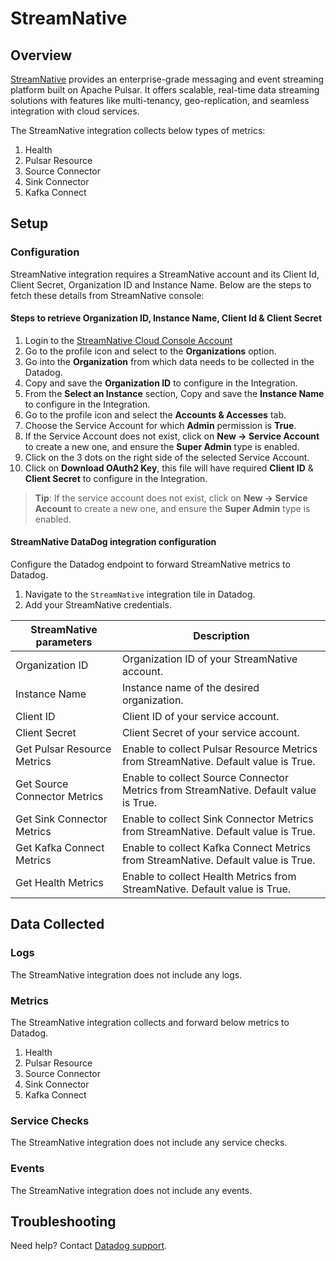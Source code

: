# StreamNative

## Overview

[StreamNative][1] provides an enterprise-grade messaging and event streaming platform built on Apache Pulsar. It offers scalable, real-time data streaming solutions with features like multi-tenancy, geo-replication, and seamless integration with cloud services.

The StreamNative integration collects below types of metrics:

1. Health
2. Pulsar Resource
3. Source Connector
4. Sink Connector
5. Kafka Connect

## Setup

### Configuration

StreamNative integration requires a StreamNative account and its Client Id, Client Secret, Organization ID and Instance Name. Below are the steps to fetch these details from StreamNative console:

#### Steps to retrieve Organization ID, Instance Name, Client Id & Client Secret

1. Login to the [StreamNative Cloud Console Account][2] 
2. Go to the profile icon and select to the **Organizations** option.
3. Go into the **Organization** from which data needs to be collected in the Datadog.
4. Copy and save the **Organization ID** to configure in the Integration.
5. From the **Select an Instance** section, Copy and save the **Instance Name** to configure in the Integration.
6. Go to the profile icon and select the **Accounts & Accesses** tab.
7. Choose the Service Account for which **Admin** permission is **True**.
8. If the Service Account does not exist, click on **New -> Service Account** to create a new one, and ensure the **Super Admin** type is enabled.
9. Click on the 3 dots on the right side of the selected Service Account.
10. Click on **Download OAuth2 Key**, this file will have required **Client ID** & **Client Secret** to configure in the Integration.

> **Tip**: If the service account does not exist, click on **New -> Service Account** to create a new one, and ensure the **Super Admin** type is enabled.


#### StreamNative DataDog integration configuration

Configure the Datadog endpoint to forward StreamNative metrics to Datadog.

1. Navigate to the `StreamNative` integration tile in Datadog.
2. Add your StreamNative credentials.

| StreamNative parameters | Description                                    |
| ------------------------------ | ---------------------------------------------  |
| Organization ID                   | Organization ID of your StreamNative account.     |
| Instance Name                   | Instance name of the desired organization.     |
| Client ID                   | Client ID of your service account.     |
| Client Secret                   | Client Secret of your service account.     |
| Get Pulsar Resource Metrics                   | Enable to collect Pulsar Resource Metrics from StreamNative. Default value is True.     |
| Get Source Connector Metrics                   | Enable to collect Source Connector Metrics from StreamNative. Default value is True.     |
| Get Sink Connector Metrics                   | Enable to collect Sink Connector Metrics from StreamNative. Default value is True.     |
| Get Kafka Connect Metrics                   | Enable to collect Kafka Connect Metrics from StreamNative. Default value is True.     |
| Get Health Metrics                   | Enable to collect Health Metrics from StreamNative. Default value is True.     |



## Data Collected

### Logs 

The StreamNative integration does not include any logs.

### Metrics

The StreamNative integration collects and forward below metrics to Datadog.

1. Health
2. Pulsar Resource
3. Source Connector
4. Sink Connector
5. Kafka Connect

### Service Checks

The StreamNative integration does not include any service checks.

### Events

The StreamNative integration does not include any events.

## Troubleshooting

Need help? Contact [Datadog support][3].

[1]: https://streamnative.io/
[2]: https://console.streamnative.cloud/
[3]: https://docs.datadoghq.com/help/
